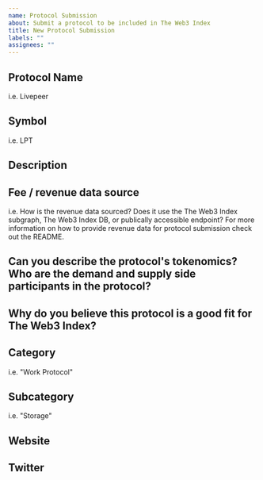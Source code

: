 ```yaml
---
name: Protocol Submission
about: Submit a protocol to be included in The Web3 Index
title: New Protocol Submission
labels: ""
assignees: ""
---
```


## Protocol Name

i.e. Livepeer

## Symbol

i.e. LPT

## Description

## Fee / revenue data source

i.e. How is the revenue data sourced? Does it use the The Web3 Index subgraph, The Web3 Index DB, or publically accessible endpoint? For more information on how to provide revenue data for protocol submission check out the README.

## Can you describe the protocol's tokenomics? Who are the demand and supply side participants in the protocol?

## Why do you believe this protocol is a good fit for The Web3 Index?

## Category

i.e. "Work Protocol"

## Subcategory

i.e. "Storage"

## Website

## Twitter
